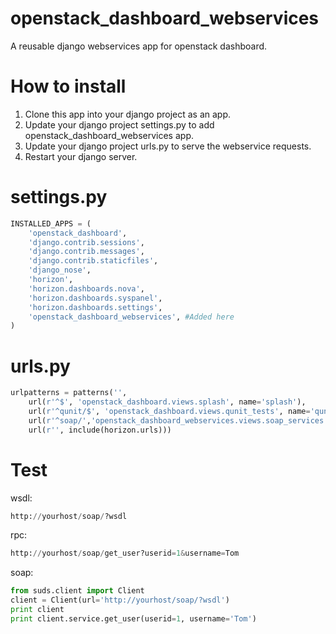 openstack_dashboard_webservices
===============================

A reusable django webservices app for openstack dashboard.

How to install
==============

1. Clone this app into your django project as an app.
2. Update your django project settings.py to add openstack_dashboard_webservices app.
3. Update your django project urls.py to serve the webservice requests.
4. Restart your django server.

settings.py 
===========
```python
INSTALLED_APPS = (
    'openstack_dashboard',
    'django.contrib.sessions',
    'django.contrib.messages',
    'django.contrib.staticfiles',
    'django_nose',
    'horizon',
    'horizon.dashboards.nova',
    'horizon.dashboards.syspanel',
    'horizon.dashboards.settings',
    'openstack_dashboard_webservices', #Added here
)
```

urls.py
=======
```python
urlpatterns = patterns('',
    url(r'^$', 'openstack_dashboard.views.splash', name='splash'),
    url(r'^qunit/$', 'openstack_dashboard.views.qunit_tests', name='qunit_tests'),
    url(r'^soap/','openstack_dashboard_webservices.views.soap_services', name='soap_services'), #Added here
    url(r'', include(horizon.urls)))
```

Test
====
wsdl: 
```python
http://yourhost/soap/?wsdl
```
rpc: 
```python
http://yourhost/soap/get_user?userid=1&username=Tom
```
soap:
```python
from suds.client import Client
client = Client(url='http://yourhost/soap/?wsdl')
print client
print client.service.get_user(userid=1, username='Tom')
```




